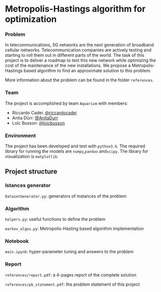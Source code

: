 # Metropolis-Hastings algorithm for optimization

### Problem
In telecommunications, 5G networks are the next generation of broadband cellular networks. Telecommunication companies are actively testing and starting to roll them out in different parts of the world. The task of this project is to deliver a roadmap to test this new network while optimizing the  cost of the maintenance of the new installations. 
We propose a Metropolis-Hastings based algorithm to find an approximate solution to this problem.

More information about the problem can be found in the folder `references`.

### Team
The project is accomplished by team `Aquarium` with members:
- Riccardo Cadei: [@riccardocadei](https://github.com/riccardocadei)
- Anita Dürr: [@AnitaDurr](https://github.com/AnitaDurr)
- Loïc Busson: [@loicbusson](https://github.com/loicbusson)

### Environment
The project has been developed and test with `python3.6`.
The required library for running the models are `numpy`,`pandas` and`scipy`.
The library for visualization is `matplotlib`.


## Project structure

### Istances generator

`DatasetGenerator.py`: generators of instances of the problem

### Algorithm

`helpers.py`: useful functions to define the problem 

`markov_algos.py`: Metropolis-Hasting based algorithm implementation

### Notebook

`main.ipynb`: hyper-parameter tuning and answers to the problem

### Report

`references/report.pdf`: a 4-pages report of the complete solution

`references/pb_statement.pdf`: the problem statement of this project
